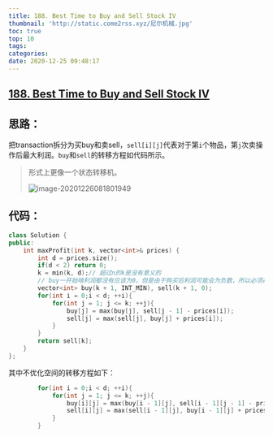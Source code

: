 ```yaml
---
title: 188. Best Time to Buy and Sell Stock IV
thumbnail: 'http://static.come2rss.xyz/尼尔机械.jpg'
toc: true
top: 10
tags:
categories:
date: 2020-12-25 09:48:17
---
```


## [188. Best Time to Buy and Sell Stock IV](https://leetcode-cn.com/problems/best-time-to-buy-and-sell-stock-iv/)



## 思路：

把transaction拆分为买buy和卖sell，`sell[i][j]`代表对于第`i`个物品，第`j`次卖操作后最大利润。`buy`和`sell`的转移方程如代码所示。

> 形式上更像一个状态转移机。
>
> ![image-20201226081801949](http://static.come2rss.xyz/image-20201226081801949.png)


<!-- more -->



## 代码：



```c++
class Solution {
public:
    int maxProfit(int k, vector<int>& prices) {
        int d = prices.size();
        if(d < 2) return 0;
        k = min(k, d);// 超过n的k是没有意义的
        // buy一开始啥利润都没有应该为0，但是由于购买后利润可能会为负数，所以必须初始化为-INF
        vector<int> buy(k + 1, INT_MIN), sell(k + 1, 0);
        for(int i = 0;i < d; ++i){
            for(int j = 1; j <= k; ++j){
                buy[j] = max(buy[j], sell[j - 1] - prices[i]); 
                sell[j] = max(sell[j], buy[j] + prices[i]);
            }
        }
        return sell[k];
    }
};
```

其中不优化空间的转移方程如下：

```c++
        for(int i = 0;i < d; ++i){
            for(int j = 1; j <= k; ++j){
                buy[i][j] = max(buy[i - 1][j], sell[i - 1][j - 1] - prices[i]); 
                sell[i][j] = max(sell[i - 1][j], buy[i - 1][j] + prices[i]);
            }
        }

```


